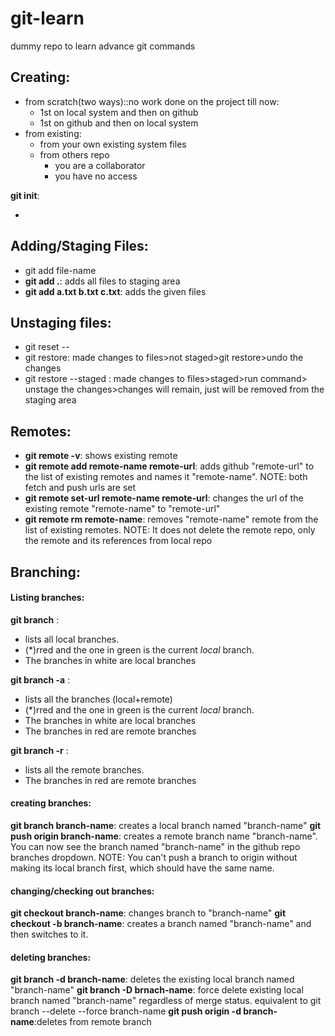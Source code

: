 # git-learn

dummy repo to learn advance git commands

## Creating:

- from scratch(two ways)::no work done on the project till now:
  - 1st on local system and then on github
  - 1st on github and then on local system
- from existing:
  - from your own existing system files
  - from others repo
    - you are a collaborator
    - you have no access

**git init**:

-

## Adding/Staging Files:
- git add file-name
- **git add .**: adds all files to staging area
- **git add a.txt b.txt c.txt**: adds the given files

## Unstaging files:
- git reset -- <path>
- git restore: made changes to files>not staged>git restore>undo the changes
- git restore --staged : made changes to files>staged>run command> unstage the changes>changes will remain, just will be removed from the staging area

## Remotes:

- **git remote -v**: shows existing remote
- **git remote add remote-name remote-url**: adds github "remote-url" to the list of existing remotes and names it "remote-name". NOTE: both fetch and push urls are set
- **git remote set-url remote-name remote-url**: changes the url of the existing remote "remote-name" to "remote-url"
- **git remote rm remote-name**: removes "remote-name" remote from the list of existing remotes. NOTE: It does not delete the remote repo, only the remote and its references from local repo

## Branching:

#### Listing branches:

**git branch** :

- lists all local branches.
- (\*)rred and the one in green is the current _local_ branch.
- The branches in white are local branches

**git branch -a** :

- lists all the branches (local+remote)
- (\*)rred and the one in green is the current _local_ branch.
- The branches in white are local branches
- The branches in red are remote branches

**git branch -r** :

- lists all the remote branches.
- The branches in red are remote branches

#### creating branches:

**git branch branch-name**: creates a local branch named "branch-name"
**git push origin branch-name**: creates a remote branch name "branch-name". You can now see the branch named "branch-name" in the github repo branches dropdown.
NOTE: You can't push a branch to origin without making its local branch first, which should have the same name.

#### changing/checking out branches:

**git checkout branch-name**: changes branch to "branch-name"
**git checkout -b branch-name**: creates a branch named "branch-name" and then switches to it.

#### deleting branches:

**git branch -d branch-name**: deletes the existing local branch named "branch-name"
**git branch -D brnach-name**: force delete existing local branch named "branch-name" regardless of merge status. equivalent to git branch --delete --force branch-name
**git push origin -d branch-name**:deletes from remote branch
